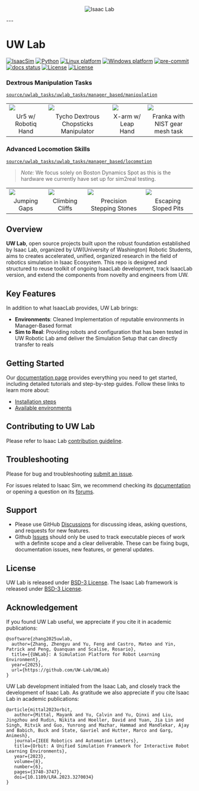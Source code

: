 <p align="center">
  <img src="docs/source/_static/uwlab.png" alt="Isaac Lab">
</p>
---

# UW Lab

[![IsaacSim](https://img.shields.io/badge/IsaacSim-4.5.0-silver.svg)](https://docs.isaacsim.omniverse.nvidia.com/latest/index.html)
[![Python](https://img.shields.io/badge/python-3.10-blue.svg)](https://docs.python.org/3/whatsnew/3.10.html)
[![Linux platform](https://img.shields.io/badge/platform-linux--64-orange.svg)](https://releases.ubuntu.com/20.04/)
[![Windows platform](https://img.shields.io/badge/platform-windows--64-orange.svg)](https://www.microsoft.com/en-us/)
[![pre-commit](https://img.shields.io/github/actions/workflow/status/isaac-sim/IsaacLab/pre-commit.yaml?logo=pre-commit&logoColor=white&label=pre-commit&color=brightgreen)](https://github.com/isaac-sim/IsaacLab/actions/workflows/pre-commit.yaml)
[![docs status](https://img.shields.io/github/actions/workflow/status/isaac-sim/IsaacLab/docs.yaml?label=docs&color=brightgreen)](https://github.com/isaac-sim/IsaacLab/actions/workflows/docs.yaml)
[![License](https://img.shields.io/badge/license-BSD--3-yellow.svg)](https://opensource.org/licenses/BSD-3-Clause)
[![License](https://img.shields.io/badge/license-Apache--2.0-yellow.svg)](https://opensource.org/license/apache-2-0)

### Dextrous Manipulation Tasks
[`source/uwlab_tasks/uwlab_tasks/manager_based/manipulation`](https://github.com/UW-Lab/UWLab/tree/main/source/uwlab_tasks/uwlab_tasks/manager_based/manipulation)

<table>
    <tbody>
        <tr>
            <td><a href="https://github.com/UW-Lab/UWLab/blob/main/source/uwlab_tasks/uwlab_tasks/manager_based/manipulation/track_goal/config/ur5/track_goal_ur5_env_cfg.py"><img src="https://uw-lab.github.io/UWLab/main/_images/ur5_track_goal.jpg"></a></td>
            <td><a href="https://github.com/UW-Lab/UWLab/blob/main/source/uwlab_tasks/uwlab_tasks/manager_based/manipulation/track_goal/config/tycho/tycho_track_goal.py"><img src="https://uw-lab.github.io/UWLab/main/_images/tycho_track_goal.jpg"></a></td>
            <td><a href="https://github.com/UW-Lab/UWLab/blob/main/source/uwlab_tasks/uwlab_tasks/manager_based/manipulation/track_goal/config/xarm_leap/track_goal_xarm_leap.py"><img src="https://uw-lab.github.io/UWLab/main/_images/xarm_leap_track_goal.jpg"></a></td>
            <td><a href="https://github.com/UW-Lab/UWLab/blob/main/source/uwlab_tasks/uwlab_tasks/manager_based/manipulation/factory_extension/gearmesh_env_cfg.py"><img src="https://uw-lab.github.io/UWLab/main/_images/gear_mesh_ext.jpg"></a></td>
        </tr>
        <tr>
            <td align="center">Ur5 w/ Robotiq Hand</td>
            <td align="center">Tycho Dextrous Chopsticks Manipulator</td>
            <td align="center">X-arm w/ Leap Hand</td>
            <td align="center">Franka with NIST gear mesh task</td>
        </tr>
</table>

### Advanced Locomotion Skills
[`source/uwlab_tasks/uwlab_tasks/manager_based/locomotion`](https://github.com/UW-Lab/UWLab/tree/main/source/uwlab_tasks/uwlab_tasks/manager_based/locomotion)

> _Note:_ We focus solely on Boston Dynamics Spot as this is the hardware we currently have set up for sim2real testing.

<table>
    <tbody>
        <tr>
            <td><a href="https://github.com/UW-Lab/UWLab/blob/main/source/uwlab_tasks/uwlab_tasks/manager_based/locomotion/advance_skills/config/spot/spot_env_cfg.py"><img src="https://uw-lab.github.io/UWLab/main/_images/spot_gap.jpg"></a></td>
            <td><a href="https://github.com/UW-Lab/UWLab/blob/main/source/uwlab_tasks/uwlab_tasks/manager_based/locomotion/advance_skills/config/spot/spot_env_cfg.py"><img src="https://uw-lab.github.io/UWLab/main/_images/spot_pit.jpg"></a></td>
            <td><a href="https://github.com/UW-Lab/UWLab/blob/main/source/uwlab_tasks/uwlab_tasks/manager_based/locomotion/risky_terrains/config/spot/spot_env_cfg.py"><img src="https://uw-lab.github.io/UWLab/main/_images/spot_stepping_stone.jpg"></a></td>
            <td><a href="https://github.com/UW-Lab/UWLab/blob/main/source/uwlab_tasks/uwlab_tasks/manager_based/locomotion/advance_skills/config/spot/spot_env_cfg.py"><img src="https://uw-lab.github.io/UWLab/main/_images/spot_slope.jpg"></a></td>
        </tr>
        <tr>
            <td align="center">Jumping Gaps</td>
            <td align="center">Climbing Cliffs</td>
            <td align="center">Precision Stepping Stones</td>
            <td align="center">Escaping Sloped Pits</td>
        </tr>
</table>

## Overview

**UW Lab**, open source projects built upon the robust foundation established by Isaac Lab, organized by UW(University of Washington) Robotic Students, aims to creates accelerated, unified, organized research in the field of robotics simulation in Isaac Ecosystem. This repo is designed and structured to reuse toolkit of ongoing IsaacLab development, track IsaacLab version, and extend the components from novelty and engineers from UW.

## Key Features

In addition to what IsaacLab provides, UW Lab brings:

- **Environments**: Cleaned Implementation of reputable environments in Manager-Based format
- **Sim to Real**: Providing robots and configuration that has been tested in UW Robotic Lab amd deliver the Simulation Setup that can directly transfer to reals


## Getting Started

Our [documentation page](https://uw-lab.github.io/UWLab) provides everything you need to get started, including detailed tutorials and step-by-step guides. Follow these links to learn more about:

- [Installation steps](https://uw-lab.github.io/UWLab/main/source/setup/installation/local_installation.html)
- [Available environments](https://uw-lab.github.io/UWLab/main/source/overview/uw_environments.html)


## Contributing to UW Lab

Please refer to Isaac Lab
[contribution guideline](https://isaac-sim.github.io/IsaacLab/main/source/refs/contributing.html).


## Troubleshooting

Please for bug and troubleshooting [submit an issue](https://github.com/UW-Lab/UWLab/issues).

For issues related to Isaac Sim, we recommend checking its [documentation](https://docs.omniverse.nvidia.com/app_isaacsim/app_isaacsim/overview.html)
or opening a question on its [forums](https://forums.developer.nvidia.com/c/agx-autonomous-machines/isaac/67).

## Support

* Please use GitHub [Discussions](https://github.com/UW-Lab/UWLab/discussions) for discussing ideas, asking questions, and requests for new features.
* Github [Issues](https://github.com/UW-Lab/UWLab/issues) should only be used to track executable pieces of work with a definite scope and a clear deliverable. These can be fixing bugs, documentation issues, new features, or general updates.

## License

UW Lab is released under [BSD-3 License](LICENSE). The Isaac Lab framework is released under [BSD-3 License](LICENSE).

## Acknowledgement

If you found UW Lab useful, we appreciate if you cite it in academic publications:
```
@software{zhang2025uwlab,
  author={Zhang, Zhengyu and Yu, Feng and Castro, Mateo and Yin, Patrick and Peng, Quanquan and Scalise, Rosario},
  title={{UWLab}: A Simulation Platform for Robot Learning Environment},
  year={2025},
  url={https://github.com/UW-Lab/UWLab}
}
```
UW Lab development initialed from the Isaac Lab, and closely track the development of Isaac Lab. As gratitude we also appreciate if you cite Isaac Lab in academic publications:
```
@article{mittal2023orbit,
   author={Mittal, Mayank and Yu, Calvin and Yu, Qinxi and Liu, Jingzhou and Rudin, Nikita and Hoeller, David and Yuan, Jia Lin and Singh, Ritvik and Guo, Yunrong and Mazhar, Hammad and Mandlekar, Ajay and Babich, Buck and State, Gavriel and Hutter, Marco and Garg, Animesh},
   journal={IEEE Robotics and Automation Letters},
   title={Orbit: A Unified Simulation Framework for Interactive Robot Learning Environments},
   year={2023},
   volume={8},
   number={6},
   pages={3740-3747},
   doi={10.1109/LRA.2023.3270034}
}
```
